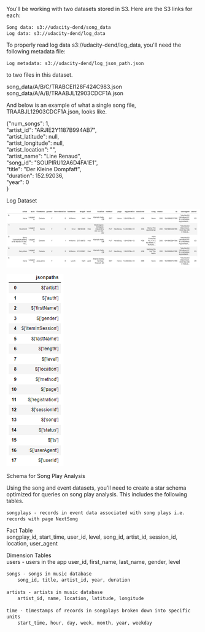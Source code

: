 


You'll be working with two datasets stored in S3. Here are the S3 links for each:

    Song data: s3://udacity-dend/song_data
    Log data: s3://udacity-dend/log_data

To properly read log data s3://udacity-dend/log_data, you'll need the following metadata file:

    Log metadata: s3://udacity-dend/log_json_path.json


to two files in this dataset.

song_data/A/B/C/TRABCEI128F424C983.json  
song_data/A/A/B/TRAABJL12903CDCF1A.json  

And below is an example of what a single song file, TRAABJL12903CDCF1A.json, looks like.  

{"num_songs": 1,  
 "artist_id": "ARJIE2Y1187B994AB7",  
 "artist_latitude": null,  
 "artist_longitude": null,  
 "artist_location": "",  
 "artist_name": "Line Renaud",  
 "song_id": "SOUPIRU12A6D4FA1E1",  
 "title": "Der Kleine Dompfaff",  
 "duration": 152.92036,  
 "year": 0  
}   



Log Dataset


![sample data in a log file, 2018-11-12-events.json (from udacity course page)](log-data.png)


![log_json_path.json](log-json-path.png)


Schema for Song Play Analysis

Using the song and event datasets, you'll need to create a star schema optimized for queries on song play analysis. This includes the following tables.  

    songplays - records in event data associated with song plays i.e. records with page NextSong   

Fact Table  
        songplay_id, start_time, user_id, level, song_id, artist_id, session_id, location, user_agent

Dimension Tables  
    users - users in the app
        user_id, first_name, last_name, gender, level

    songs - songs in music database
        song_id, title, artist_id, year, duration

    artists - artists in music database
        artist_id, name, location, latitude, longitude

    time - timestamps of records in songplays broken down into specific units
        start_time, hour, day, week, month, year, weekday
  

